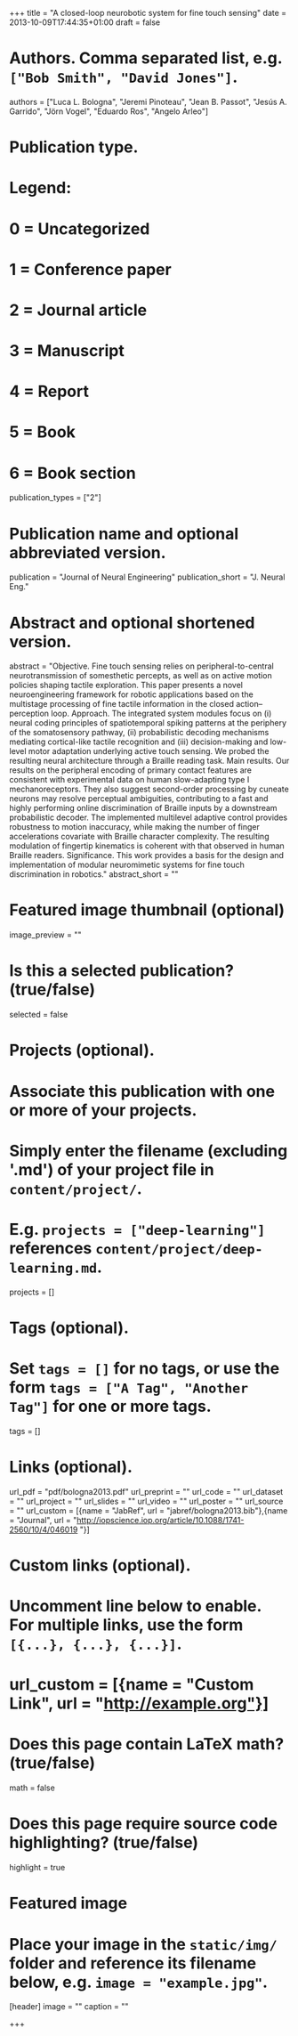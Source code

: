 +++
title = "A closed-loop neurobotic system for fine touch sensing"
date = 2013-10-09T17:44:35+01:00
draft = false

# Authors. Comma separated list, e.g. `["Bob Smith", "David Jones"]`.
authors = ["Luca L. Bologna", "Jeremi Pinoteau", "Jean B. Passot", "Jesús A. Garrido", "Jörn Vogel", "Eduardo Ros", "Angelo Arleo"]

# Publication type.
# Legend:
# 0 = Uncategorized
# 1 = Conference paper
# 2 = Journal article
# 3 = Manuscript
# 4 = Report
# 5 = Book
# 6 = Book section
publication_types = ["2"]

# Publication name and optional abbreviated version.
publication = "Journal of Neural Engineering"
publication_short = "J. Neural Eng."

# Abstract and optional shortened version.
abstract = "Objective. Fine touch sensing relies on peripheral-to-central neurotransmission of somesthetic percepts, as well as on active motion policies shaping tactile exploration. This paper presents a novel neuroengineering framework for robotic applications based on the multistage processing of fine tactile information in the closed action–perception loop. Approach. The integrated system modules focus on (i) neural coding principles of spatiotemporal spiking patterns at the periphery of the somatosensory pathway, (ii) probabilistic decoding mechanisms mediating cortical-like tactile recognition and (iii) decision-making and low-level motor adaptation underlying active touch sensing. We probed the resulting neural architecture through a Braille reading task. Main results. Our results on the peripheral encoding of primary contact features are consistent with experimental data on human slow-adapting type I mechanoreceptors. They also suggest second-order processing by cuneate neurons may resolve perceptual ambiguities, contributing to a fast and highly performing online discrimination of Braille inputs by a downstream probabilistic decoder. The implemented multilevel adaptive control provides robustness to motion inaccuracy, while making the number of finger accelerations covariate with Braille character complexity. The resulting modulation of fingertip kinematics is coherent with that observed in human Braille readers. Significance. This work provides a basis for the design and implementation of modular neuromimetic systems for fine touch discrimination in robotics."
abstract_short = ""

# Featured image thumbnail (optional)
image_preview = ""

# Is this a selected publication? (true/false)
selected = false

# Projects (optional).
#   Associate this publication with one or more of your projects.
#   Simply enter the filename (excluding '.md') of your project file in `content/project/`.
#   E.g. `projects = ["deep-learning"]` references `content/project/deep-learning.md`.
projects = []

# Tags (optional).
#   Set `tags = []` for no tags, or use the form `tags = ["A Tag", "Another Tag"]` for one or more tags.
tags = []

# Links (optional).
url_pdf = "pdf/bologna2013.pdf"
url_preprint = ""
url_code = ""
url_dataset = ""
url_project = ""
url_slides = ""
url_video = ""
url_poster = ""
url_source = ""
url_custom = [{name = "JabRef", url = "jabref/bologna2013.bib"},{name = "Journal", url = "http://iopscience.iop.org/article/10.1088/1741-2560/10/4/046019 "}]

# Custom links (optional).
#   Uncomment line below to enable. For multiple links, use the form `[{...}, {...}, {...}]`.
# url_custom = [{name = "Custom Link", url = "http://example.org"}]

# Does this page contain LaTeX math? (true/false)
math = false

# Does this page require source code highlighting? (true/false)
highlight = true

# Featured image
# Place your image in the `static/img/` folder and reference its filename below, e.g. `image = "example.jpg"`.
[header]
image = ""
caption = ""

+++

